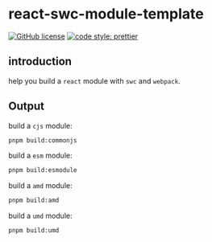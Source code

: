 # react-swc-module-template

[![GitHub license](https://img.shields.io/github/license/mashape/apistatus.svg?style=flat-square)](https://github.com/tohsaka888/create-react-swc-app/blob/master/LICENSE)
[![code style: prettier](https://img.shields.io/badge/code_style-prettier-ff69b4.svg?style=flat-square)](https://github.com/prettier/prettier)

## introduction

help you build a `react` module with `swc` and `webpack`.

## Output

build a `cjs` module:

```bash
pnpm build:commonjs
```

build a `esm` module:

```bash
pnpm build:esmodule
```

build a `amd` module:

```bash
pnpm build:amd
```

build a `umd` module:

```bash
pnpm build:umd
```
